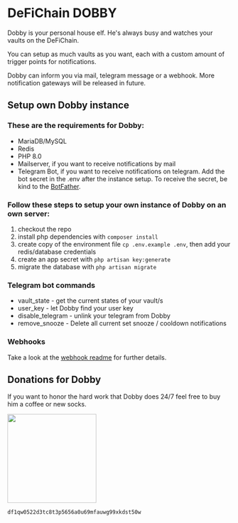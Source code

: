 # DeFiChain DOBBY

Dobby is your personal house elf. He's always busy and watches your vaults on the DeFiChain.

You can setup as much vaults as you want, each with a custom amount of trigger points for notifications.

Dobby can inform you via mail, telegram message or a webhook. More notification gateways will be released in future.


## Setup own Dobby instance

### These are the requirements for Dobby:

- MariaDB/MySQL
- Redis
- PHP 8.0
- Mailserver, if you want to receive notifications by mail
- Telegram Bot, if you want to receive notifications on telegram. Add the bot secret in the .env after the instance 
  setup. To receive the secret, be kind to the [BotFather](https://t.me/botfather).

### Follow these steps to setup your own instance of Dobby on an own server:

1. checkout the repo
2. install php dependencies with `composer install`
3. create copy of the environment file `cp .env.example .env`, then add your redis/database credentials
4. create an app secret with `php artisan key:generate`
5. migrate the database with `php artisan migrate`

### Telegram bot commands

- vault_state - get the current states of your vault/s
- user_key - let Dobby find your user key
- disable_telegram - unlink your telegram from Dobby
- remove_snooze - Delete all current set snooze / cooldown notifications

### Webhooks

Take a look at the [webhook readme](readme_webhook.md) for further details.

## Donations for Dobby

If you want to honor the hard work that Dobby does 24/7 feel free to buy him a coffee or new socks.

<img src="https://user-images.githubusercontent.com/1625557/145431096-83f66312-7e1f-4d49-b0ac-1f299630f1ac.jpg" width="200" height="200">


```df1qw0522d3tc8t3p5656a0u69mfauwg99xkdst50w```
